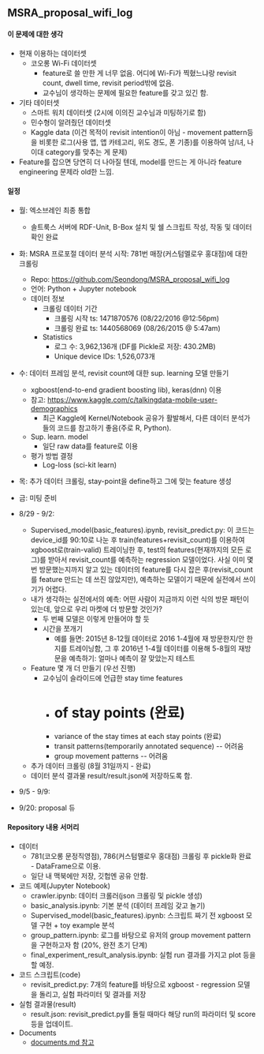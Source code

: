 ## MSRA_proposal_wifi_log

#### 이 문제에 대한 생각
* 현재 이용하는 데이터셋
	* 코오롱 Wi-Fi 데이터셋 
		* feature로 쓸 만한 게 너무 없음. 어디에 Wi-Fi가 찍혔느냐랑 revisit count, dwell time, revisit period밖에 없음.
		* 교수님이 생각하는 문제에 필요한 feature를 갖고 있긴 함.
* 기타 데이터셋
	* 스마트 워치 데이터셋 (2시에 이의진 교수님과 미팅하기로 함)
	* 민수형이 알려줬던 데이터셋
	* Kaggle data (이건 목적이 revisit intention이 아님 - movement pattern등을 비롯한 로그(사용 앱, 앱 카테고리, 위도 경도, 폰 기종)를 이용하여 남/녀, 나이대 category를 맞추는 게 문제)
* Feature를 잡으면 당연히 더 나아질 텐데, model를 만드는 게 아니라 feature engineering 문제라 old한 느낌.


#### 일정
* 월: 엑소브레인 최종 통합
	* 솔트룩스 서버에 RDF-Unit, B-Box 설치 및 쉘 스크립트 작성, 작동 및 데이터 확인 완료
* 화: MSRA 프로포절 데이터 분석 시작: 781번 매장(커스텀멜로우 홍대점)에 대한 크롤링
	* Repo: https://github.com/Seondong/MSRA_proposal_wifi_log
	* 언어: Python + Jupyter notebook
	* 데이터 정보
		* 크롤링 데이터 기간
			* 크롤링 시작 ts: 1471870576 (08/22/2016 @12:56pm)
			* 크롤링 완료 ts: 1440568069 (08/26/2015 @ 5:47am)
		* Statistics
			* 로그 수: 3,962,136개 (DF를 Pickle로 저장: 430.2MB)
			* Unique device IDs: 1,526,073개
* 수: 데이터 프레임 분석, revisit count에 대한 sup. learning 모델 만들기
	* xgboost(end-to-end gradient boosting lib), keras(dnn) 이용
	* 참고: https://www.kaggle.com/c/talkingdata-mobile-user-demographics
		* 최근 Kaggle에 Kernel/Notebook 공유가 활발해서, 다른 데이터 분석가들의 코드를 참고하기 좋음(주로 R, Python).
	* Sup. learn. model
		* 일단 raw data를 feature로 이용
	* 평가 방법 결정
		* Log-loss (sci-kit learn)
* 목: 추가 데이터 크롤링, stay-point을 define하고 그에 맞는 feature 생성
* 금: 미팅 준비

* 8/29 - 9/2:
	* Supervised_model(basic_features).ipynb, revisit_predict.py: 이 코드는 device_id를 90:10로 나눈 후 train(features+revisit_count)를 이용하여 xgboost로(train-valid) 트레이닝한 후, test의 features(현재까지의 모든 로그)를 받아서 revisit_count를 예측하는 regression 모델이었다.  사실 이미 몇번 방문했는지까지 알고 있는 데이터의 feature를 다시 잡은 후(revisit_count를 feature 만드는 데 쓰진 않았지만), 예측하는 모델이기 때문에 실전에서 쓰이기가 어렵다.  
	* 내가 생각하는 실전에서의 예측: 어떤 사람이 지금까지 이런 식의 방문 패턴이 있는데, 앞으로 우리 마켓에 더 방문할 것인가?  
		* 두 번째 모델은 이렇게 만들어야 할 듯
		* 시간을 쪼개기 
			* 예를 들면: 2015년 8-12월 데이터로 2016 1-4월에 재 방문한지/안 한지를 트레이닝함, 그 후 2016년 1-4월 데이터를 이용해 5-8월의 재방문을 예측하기: 얼마나 예측이 잘 맞았는지 테스트
	*  Feature 몇 개 더 만들기 (우선 진행)
		* 교수님이 슬라이드에 언급한 stay time features
			* # of stay points (완료)
			* variance of the stay times at each stay points  (완료)
			* transit patterns(temporarily annotated sequence)  -- 어려움  
			* group movement patterns  -- 어려움 
	* 추가 데이터 크롤링 (8월 31일까지 - 완료)
	* 데이터 분석 결과물 result/result.json에 저장하도록 함.

* 9/5 - 9/9:

* 9/20: proposal 듀 



#### Repository 내용 서머리
* 데이터
	* 781(코오롱 문정직영점), 786(커스텀멜로우 홍대점) 크롤링 후 pickle화 완료 - DataFrame으로 이용.
	* 일단 내 맥북에만 저장, 깃헙엔 공유 안함.
* 코드 예제(Jupyter Notebook)
	* crawler.ipynb: 데이터 크롤러(json 크롤링 및 pickle 생성)
	* basic_analysis.ipynb: 기본 분석 (데이터 프레임 갖고 놀기)
	* Supervised_model(basic_features).ipynb: 스크립트 짜기 전 xgboost 모델 구현 + toy example 분석
	* group_pattern.ipynb: 로그를 바탕으로 유저의 group movement pattern을 구현하고자 함 (20%, 완전 초기 단계)
	* final_experiment_result_analysis.ipynb: 실험 run 결과를 가지고 plot 등을 할 예정.
* 코드 스크립트(code)
	* revisit_predict.py: 7개의 feature를 바탕으로 xgboost - regression 모델을 돌리고, 실험 파라미터 및 결과를 저장
* 실험 결과물(result)
	* result.json: revisit_predict.py를 돌릴 때마다 해당 run의 파라미터 및 score 등을 업데이트.
* Documents
	* [documents.md 참고](/documents/documents.md)




